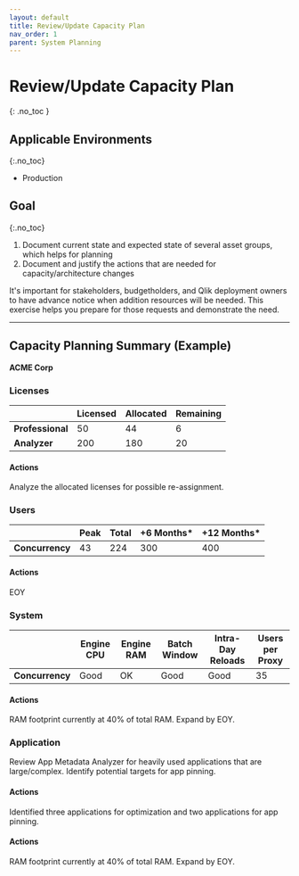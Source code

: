 ```yaml
---
layout: default
title: Review/Update Capacity Plan
nav_order: 1
parent: System Planning
---
```


# Review/Update Capacity Plan
{: .no_toc }

## Applicable Environments
{:.no_toc}

- Production

## Goal
{:.no_toc}

1. Document current state and expected state of several asset groups, which helps for planning
2. Document and justify the actions that are needed for capacity/architecture changes

It's important for stakeholders, budgetholders, and Qlik deployment owners to have advance notice when addition resources will be needed. This exercise helps you prepare for those requests and demonstrate the need. 


-------------------------

## Capacity Planning Summary (Example)

**ACME Corp**

### Licenses

|                  | Licensed | Allocated | Remaining |
|------------------|----------|-----------|-----------|
| **Professional** | 50       | 44        | 6         |
| **Analyzer**     | 200      | 180       | 20        |

#### Actions

Analyze the allocated licenses for possible re-assignment.

### Users

|                  |  Peak    | Total     | +6 Months*| +12 Months* |
|------------------|----------|-----------|-----------|-------------|
| **Concurrency**  | 43       | 224       | 300       | 400         |

#### Actions

EOY

### System

|                  | Engine CPU | Engine RAM |  Batch Window | Intra-Day Reloads | Users per Proxy |
|------------------|------------|------------|---------------|-------------------|-----------------|
| **Concurrency**  | Good       | OK         | Good          | Good              | 35              |

#### Actions

RAM footprint currently at 40% of total RAM.  Expand by EOY.

### Application

Review App Metadata Analyzer for heavily used applications that are large/complex. Identify potential targets for app pinning.

#### Actions

Identified three applications for optimization and two applications for app pinning.


#### Actions

RAM footprint currently at 40% of total RAM.  Expand by EOY.
